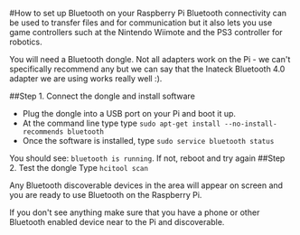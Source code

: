 #How to set up Bluetooth on your Raspberry Pi
Bluetooth connectivity can be used to transfer files and for communication but it also lets you use game controllers such at the Nintendo Wiimote and the PS3 controller for robotics.

You will need a Bluetooth dongle. Not all adapters work on the Pi - we can't specifically recommend any but we can say that the Inateck Bluetooth 4.0 adapter we are using works really well :).

##Step 1. Connect the dongle and install software
- Plug the dongle into a USB port on your Pi and boot it up.
- At the command line type type `sudo apt-get install --no-install-recommends bluetooth`
- Once the software is installed, type `sudo service bluetooth status`

You should see: `bluetooth is running`. If not, reboot and try again
##Step 2. Test the dongle
Type `hcitool scan`

Any Bluetooth discoverable devices in the area will appear on screen and you are ready to use Bluetooth on the Raspberry Pi.
 
If you don't see anything make sure that you have a phone or other Bluetooth enabled device near to the Pi and discoverable.


